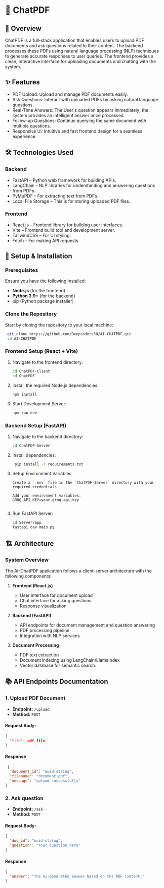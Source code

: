 # 📄 ChatPDF 

##  📖 Overview
ChatPDF is a full-stack application that enables users to upload PDF documents and ask questions related to their content.
The backend processes these PDFs using natural language processing (NLP) techniques to generate accurate responses to user queries.
The frontend provides a clean, interactive interface for uploading documents and chatting with the system.

## ✨ Features
- PDF Upload: Upload and manage PDF documents easily.
- Ask Questions: Interact with uploaded PDFs by asking natural language questions.
- Real-Time Answers: The User's question appears immediately; the system provides an intelligent answer once processed.
- Follow-up Questions: Continue querying the same document with multiple questions.
- Responsive UI: Intuitive and fast frontend design for a seamless experience.

## 🛠️ Technologies Used

### Backend
- FastAPI – Python web framework for building APIs.
- LangChain – NLP libraries for understanding and answering questions from PDFs.
- PyMuPDF – For extracting text from PDFs.
- Local File Storage – This is for storing uploaded PDF files.

### Frontend
- React.js – Frontend library for building user interfaces.
- Vite – Frontend build tool and development server.
- TailwindCSS – For UI styling.
- Fetch – For making API requests.

## 🚀 Setup & Installation

### Prerequisites

Ensure you have the following installed:

- **Node.js** (for the frontend)
- **Python 3.9+** (for the backend)
- pip (Python package installer)

### Clone the Repository

Start by cloning the repository to your local machine:

 ```bash
  git clone https://github.com/Deepcoders30/AI-CHATPDF.git
  cd AI-CHATPDF
```

### Frontend Setup (React + Vite)

1. Navigate to the frontend directory:

   ```bash
   cd ChatPDF-Client
   cd ChatPDF

2. Install the required Node.js dependencies:

   ```bash
   npm install

3. Start Development Server:

   ```bash
   npm run dev

### Backend Setup (FastAPI)

1. Navigate to the backend directory:

   ```bash
   cd ChatPDF-Server

2. Install dependencies:

   ```bash
    pip install -r requirements.txt

3. Setup Environment Variables:
    ```env
    Create a `.env` file in the `ChatPDF-Server` directory with your required credentials
    
    Add your environment variables:
    GROQ_API_KEY=your-groq-api-key
  

4. Run FastAPI Server:

   ```bash
   cd Server/app
   fastapi dev main.py


## 🏗️ Architecture

### System Overview

The AI-ChatPDF application follows a client-server architecture with the following components:

1. **Frontend (React.js)**
   - User interface for document upload
   - Chat interface for asking questions
   - Response visualization
     
2. **Backend (FastAPI)**
   - API endpoints for document management and question answering
   - PDF processing pipeline
   - Integration with NLP services

3. **Document Processing**
   - PDF text extraction
   - Document indexing using LangChain/LlamaIndex
   - Vector database for semantic search.

## 📚 API Endpoints Documentation

### 1. Upload PDF Document

- **Endpoint:** `/upload`
- **Method:** `POST`

#### Request Body:

```json
{
  "file": pdf_file
}
```

#### Response

```json
 {
  "document_id": "uuid-string",
  "filename": "document.pdf",
  "message": "upload successfully"
}
```
### 2. Ask question

- **Endpoint:** `/ask`
- **Method:** `POST`

#### Request Body:

```json
{
  "doc_id": "uuid-string",
  "question": "Your question here"
}
```

#### Response

```json
{
  "answer": "The AI-generated answer based on the PDF content."
}
```

